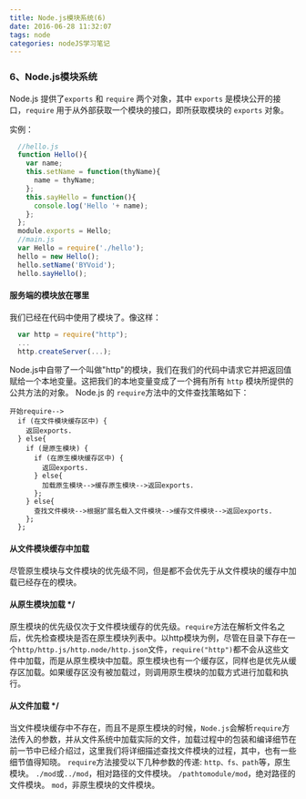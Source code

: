 ```yaml
---
title: Node.js模块系统(6)
date: 2016-06-28 11:32:07
tags: node
categories: nodeJS学习笔记
---
```


### 6、Node.js模块系统
Node.js 提供了`exports` 和 `require` 两个对象，其中 `exports` 是模块公开的接口，`require` 用于从外部获取一个模块的接口，即所获取模块的 `exports` 对象。
<!-- more -->
实例：
``` javascript
  //hello.js
  function Hello(){
    var name;
    this.setName = function(thyName){
      name = thyName;
    };
    this.sayHello = function(){
      console.log('Hello '+ name);
    };
  };
  module.exports = Hello;
  //main.js
  var Hello = require('./hello');
  hello = new Hello();
  hello.setName('BYVoid');
  hello.sayHello();
```
#### 服务端的模块放在哪里
我们已经在代码中使用了模块了。像这样：
``` javascript
  var http = require("http");
  ...
  http.createServer(...);
```
Node.js中自带了一个叫做"http"的模块，我们在我们的代码中请求它并把返回值赋给一个本地变量。这把我们的本地变量变成了一个拥有所有 `http` 模块所提供的公共方法的对象。
Node.js 的 `require`方法中的文件查找策略如下：
```
开始require-->
  if (在文件模块缓存区中) {
    返回exports.
  } else{
    if (是原生模块) {
      if (在原生模块缓存区中) {
        返回exports.
      } else{
        加载原生模块-->缓存原生模块-->返回exports.
      };
    } else{
      查找文件模块-->根据扩展名载入文件模块-->缓存文件模块-->返回exports.
    };
  };
```
#### 从文件模块缓存中加载
尽管原生模块与文件模块的优先级不同，但是都不会优先于从文件模块的缓存中加载已经存在的模块。
#### 从原生模块加载 */
原生模块的优先级仅次于文件模块缓存的优先级。`require`方法在解析文件名之后，优先检查模块是否在原生模块列表中。以http模块为例，尽管在目录下存在一个`http/http.js/http.node/http.json`文件，`require("http")`都不会从这些文件中加载，而是从原生模块中加载。原生模块也有一个缓存区，同样也是优先从缓存区加载。如果缓存区没有被加载过，则调用原生模块的加载方式进行加载和执行。
#### 从文件加载 */
当文件模块缓存中不存在，而且不是原生模块的时候，`Node.js`会解析`require`方法传入的参数，并从文件系统中加载实际的文件，加载过程中的包装和编译细节在前一节中已经介绍过，这里我们将详细描述查找文件模块的过程，其中，也有一些细节值得知晓。
`require`方法接受以下几种参数的传递:
  `http、fs、path`等，原生模块。
  `./mod`或`../mod`，相对路径的文件模块。
  `/pathtomodule/mod`，绝对路径的文件模块。
  `mod`，非原生模块的文件模块。